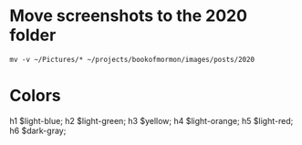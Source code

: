 # Move screenshots to the 2020 folder
`mv -v ~/Pictures/* ~/projects/bookofmormon/images/posts/2020`

# Colors

h1 $light-blue;
h2 $light-green;
h3 $yellow;
h4 $light-orange;
h5 $light-red;
h6 $dark-gray;